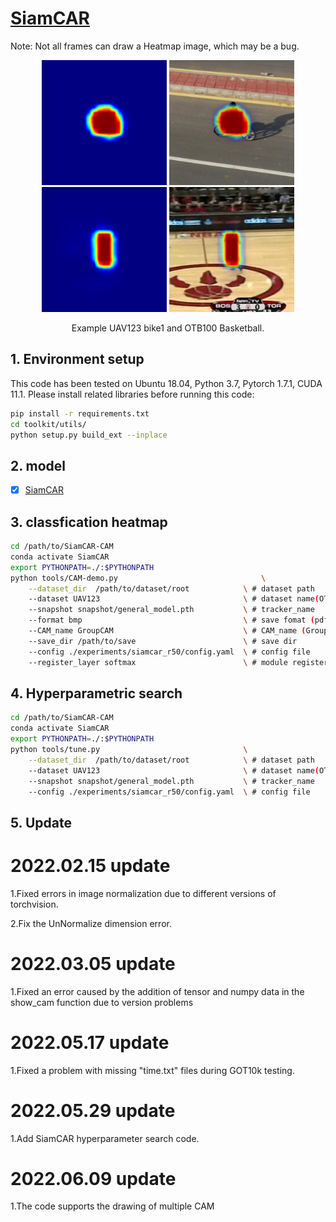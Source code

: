 # [SiamCAR](https://openaccess.thecvf.com/content_CVPR_2020/html/Guo_SiamCAR_Siamese_Fully_Convolutional_Classification_and_Regression_for_Visual_Tracking_CVPR_2020_paper.html)

Note: Not all frames can draw a Heatmap image, which may be a bug.

<div align="center">
  <img src="CAM/heatmap000095.bmp" width="200px" />
  <img src="CAM/fusion000095.bmp" width="200px" />
  <img src="CAM/heatmapBasketball.bmp" width="200px" />
  <img src="CAM/fusionBasketball.bmp" width="200px" />
  <p>Example UAV123 bike1 and OTB100 Basketball.</p>
</div>

## 1. Environment setup
This code has been tested on Ubuntu 18.04, Python 3.7, Pytorch 1.7.1, CUDA 11.1.
Please install related libraries before running this code: 
```bash
pip install -r requirements.txt
cd toolkit/utils/
python setup.py build_ext --inplace
```

## 2. model
- [x] [SiamCAR](https://github.com/ohhhyeahhh/SiamCAR)

## 3. classfication heatmap
```bash 
cd /path/to/SiamCAR-CAM
conda activate SiamCAR
export PYTHONPATH=./:$PYTHONPATH
python tools/CAM-demo.py                                \
	--dataset_dir  /path/to/dataset/root            \ # dataset path
	--dataset UAV123                                \ # dataset name(OTB100, GOT-10k, LaSOT, UAV123)
	--snapshot snapshot/general_model.pth           \ # tracker_name
	--format bmp                                    \ # save fomat (pdf,png,jpg,bmp)   
	--CAM_name GroupCAM                             \ # CAM_name (GroupCAM, GradCAM, GradCAMpp, SmoothGradCAM, ScoreCAM)  
	--save_dir /path/to/save                        \ # save dir
	--config ./experiments/siamcar_r50/config.yaml  \ # config file
	--register_layer softmax                        \ # module register name
```

## 4. Hyperparametric search
```bash 
cd /path/to/SiamCAR-CAM
conda activate SiamCAR
export PYTHONPATH=./:$PYTHONPATH
python tools/tune.py                                \
	--dataset_dir  /path/to/dataset/root            \ # dataset path
	--dataset UAV123                                \ # dataset name(OTB100, LaSOText, LaSOT, UAV123, VOT2016, VOT2018, VOT2019)
	--snapshot snapshot/general_model.pth           \ # tracker_name
	--config ./experiments/siamcar_r50/config.yaml  \ # config file
```
## 5. Update
# 2022.02.15 update
1.Fixed errors in image normalization due to different versions of torchvision.
  
2.Fix the UnNormalize dimension error.
# 2022.03.05 update
1.Fixed an error caused by the addition of tensor and numpy data in the show_cam function due to version problems
  
# 2022.05.17 update
1.Fixed a problem with missing "time.txt" files during GOT10k testing.
  
# 2022.05.29 update
1.Add SiamCAR hyperparameter search code.
  
# 2022.06.09 update
1.The code supports the drawing of multiple CAM
